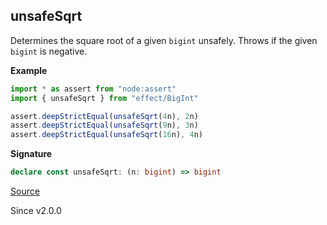 ## unsafeSqrt

Determines the square root of a given `bigint` unsafely. Throws if the given `bigint` is negative.

**Example**

```ts
import * as assert from "node:assert"
import { unsafeSqrt } from "effect/BigInt"

assert.deepStrictEqual(unsafeSqrt(4n), 2n)
assert.deepStrictEqual(unsafeSqrt(9n), 3n)
assert.deepStrictEqual(unsafeSqrt(16n), 4n)
```

**Signature**

```ts
declare const unsafeSqrt: (n: bigint) => bigint
```

[Source](https://github.com/Effect-TS/effect/tree/main/packages/effect/src/BigInt.ts#L473)

Since v2.0.0